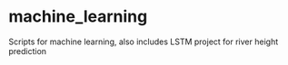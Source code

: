 # machine_learning
Scripts for machine learning, also includes LSTM project for river height prediction
